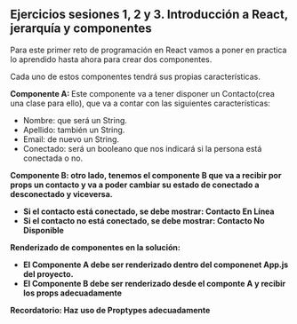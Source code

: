 <h2>Ejercicios sesiones 1, 2 y 3. Introducción a React, jerarquía y componentes</h2>
<p>Para este primer reto de programación en React vamos a poner en practica lo aprendido hasta ahora para crear dos componentes.</p>
<p>Cada uno de estos componentes tendrá sus propias características.</p>
<p><strong>Componente A: </strong>Este componente va a tener disponer un Contacto(crea una clase para ello), que va a contar con las siguientes características:</p>
<ul>
    <li>Nombre: que será un String.</li>
    <li>Apellido: también un String.</li>
    <li>Email: de nuevo un String.</li>
    <li>Conectado: será un booleano que nos indicará si la persona está conectada o no.</li>
</ul>
<p><strong>Componente B: </strongPor> otro lado, tenemos el componente B que va a recibir por props un contacto y va a poder cambiar su estado de conectado a desconectado y viceversa.</p>
<ul>
    <li>Si el contacto está conectado, se debe mostrar: <strong>Contacto En Línea</strong></li>
    <li>Si el contacto no está conectado, se debe mostrar: <strong>Contacto No Disponible</strong></li>
</ul>
<p><strong>Renderizado de componentes en la solución:</strong> </p>
<ul>
    <li>El Componente A debe ser renderizado dentro del componenet App.js del proyecto.</li>
    <li>El Componente B debe ser renderizado desde el componte A y recibir los props adecuadamente</li>
</ul>
<p><strong>Recordatorio: </strong>Haz uso de Proptypes adecuadamente</p>